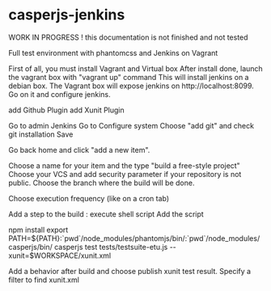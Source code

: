 casperjs-jenkins
================

WORK IN PROGRESS ! this documentation is not finished and not tested




Full test environment with phantomcss and Jenkins on Vagrant

First of all, you must install Vagrant and Virtual box
After install done, launch the vagrant box with "vagrant up" command
This will install jenkins on a debian box. The Vagrant box will expose jenkins on http://localhost:8099. Go on it and configure jenkins.

add Github Plugin
add Xunit Plugin

Go to admin Jenkins
Go to Configure system
Choose "add git" and check git installation
Save

Go back home and click "add a new item". 

Choose a name for your item and the type "build a free-style project"
Choose your VCS and add security parameter if your repository is not public.
Choose the branch where the build will be done.

Choose execution frequency (like on a cron tab)

Add a step to the build : execute shell script
Add the script

npm install
export PATH=${PATH}:`pwd`/node_modules/phantomjs/bin/:`pwd`/node_modules/casperjs/bin/
casperjs test tests/testsuite-etu.js --xunit=$WORKSPACE/xunit.xml


Add a behavior after build and choose publish xunit test result.
Specify a filter to find xunit.xml



